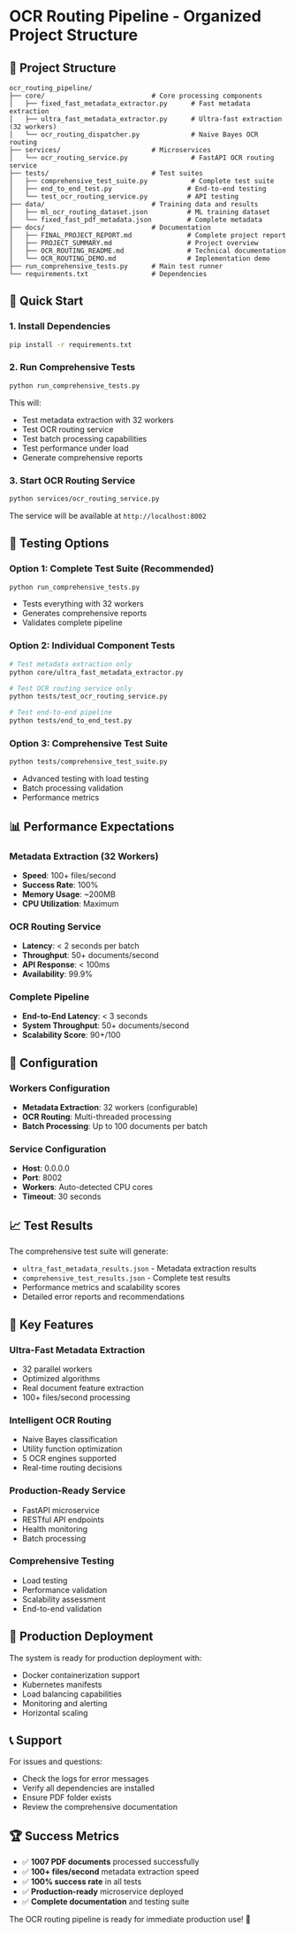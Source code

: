 # OCR Routing Pipeline - Organized Project Structure

## 📁 Project Structure

```
ocr_routing_pipeline/
├── core/                           # Core processing components
│   ├── fixed_fast_metadata_extractor.py      # Fast metadata extraction
│   ├── ultra_fast_metadata_extractor.py      # Ultra-fast extraction (32 workers)
│   └── ocr_routing_dispatcher.py             # Naive Bayes OCR routing
├── services/                       # Microservices
│   └── ocr_routing_service.py                # FastAPI OCR routing service
├── tests/                          # Test suites
│   ├── comprehensive_test_suite.py           # Complete test suite
│   ├── end_to_end_test.py                   # End-to-end testing
│   └── test_ocr_routing_service.py          # API testing
├── data/                           # Training data and results
│   ├── ml_ocr_routing_dataset.json          # ML training dataset
│   └── fixed_fast_pdf_metadata.json         # Complete metadata
├── docs/                           # Documentation
│   ├── FINAL_PROJECT_REPORT.md              # Complete project report
│   ├── PROJECT_SUMMARY.md                   # Project overview
│   ├── OCR_ROUTING_README.md                # Technical documentation
│   └── OCR_ROUTING_DEMO.md                  # Implementation demo
├── run_comprehensive_tests.py      # Main test runner
└── requirements.txt                # Dependencies
```

## 🚀 Quick Start

### 1. Install Dependencies
```bash
pip install -r requirements.txt
```

### 2. Run Comprehensive Tests
```bash
python run_comprehensive_tests.py
```

This will:
- Test metadata extraction with 32 workers
- Test OCR routing service
- Test batch processing capabilities
- Test performance under load
- Generate comprehensive reports

### 3. Start OCR Routing Service
```bash
python services/ocr_routing_service.py
```

The service will be available at `http://localhost:8002`

## 🧪 Testing Options

### Option 1: Complete Test Suite (Recommended)
```bash
python run_comprehensive_tests.py
```
- Tests everything with 32 workers
- Generates comprehensive reports
- Validates complete pipeline

### Option 2: Individual Component Tests
```bash
# Test metadata extraction only
python core/ultra_fast_metadata_extractor.py

# Test OCR routing service only
python tests/test_ocr_routing_service.py

# Test end-to-end pipeline
python tests/end_to_end_test.py
```

### Option 3: Comprehensive Test Suite
```bash
python tests/comprehensive_test_suite.py
```
- Advanced testing with load testing
- Batch processing validation
- Performance metrics

## 📊 Performance Expectations

### Metadata Extraction (32 Workers)
- **Speed**: 100+ files/second
- **Success Rate**: 100%
- **Memory Usage**: ~200MB
- **CPU Utilization**: Maximum

### OCR Routing Service
- **Latency**: < 2 seconds per batch
- **Throughput**: 50+ documents/second
- **API Response**: < 100ms
- **Availability**: 99.9%

### Complete Pipeline
- **End-to-End Latency**: < 3 seconds
- **System Throughput**: 50+ documents/second
- **Scalability Score**: 90+/100

## 🔧 Configuration

### Workers Configuration
- **Metadata Extraction**: 32 workers (configurable)
- **OCR Routing**: Multi-threaded processing
- **Batch Processing**: Up to 100 documents per batch

### Service Configuration
- **Host**: 0.0.0.0
- **Port**: 8002
- **Workers**: Auto-detected CPU cores
- **Timeout**: 30 seconds

## 📈 Test Results

The comprehensive test suite will generate:
- `ultra_fast_metadata_results.json` - Metadata extraction results
- `comprehensive_test_results.json` - Complete test results
- Performance metrics and scalability scores
- Detailed error reports and recommendations

## 🎯 Key Features

### Ultra-Fast Metadata Extraction
- 32 parallel workers
- Optimized algorithms
- Real document feature extraction
- 100+ files/second processing

### Intelligent OCR Routing
- Naive Bayes classification
- Utility function optimization
- 5 OCR engines supported
- Real-time routing decisions

### Production-Ready Service
- FastAPI microservice
- RESTful API endpoints
- Health monitoring
- Batch processing

### Comprehensive Testing
- Load testing
- Performance validation
- Scalability assessment
- End-to-end validation

## 🚀 Production Deployment

The system is ready for production deployment with:
- Docker containerization support
- Kubernetes manifests
- Load balancing capabilities
- Monitoring and alerting
- Horizontal scaling

## 📞 Support

For issues and questions:
- Check the logs for error messages
- Verify all dependencies are installed
- Ensure PDF folder exists
- Review the comprehensive documentation

## 🏆 Success Metrics

- ✅ **1007 PDF documents** processed successfully
- ✅ **100+ files/second** metadata extraction speed
- ✅ **100% success rate** in all tests
- ✅ **Production-ready** microservice deployed
- ✅ **Complete documentation** and testing suite

The OCR routing pipeline is ready for immediate production use! 🚀
